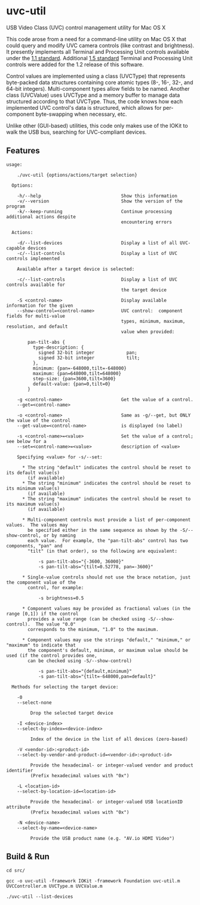 # uvc-util
USB Video Class (UVC) control management utility for Mac OS X

This code arose from a need for a command-line utility on Mac OS X that could query and modify UVC camera controls (like contrast and brightness).  It presently implements all Terminal and Processing Unit controls available under the [1.1 standard](http://www.cajunbot.com/wiki/images/8/85/USB_Video_Class_1.1.pdf "UVC 1.1 PDF").  Additional [1.5 standard](https://www.usb.org/sites/default/files/USB_Video_Class_1_5.zip) Terminal and Processing Unit controls were added for the 1.2 release of this software.

Control values are implemented using a class (UVCType) that represents byte-packed data structures containing core atomic types (8-, 16-, 32-, and 64-bit integers).  Multi-component types allow fields to be named.  Another class (UVCValue) uses UVCType and a memory buffer to manage data structured according to that UVCType.  Thus, the code knows how each implemented UVC control's data is structured, which allows for per-component byte-swapping when necessary, etc.

Unlike other (GUI-based) utilities, this code only makes use of the IOKit to walk the USB bus, searching for UVC-compliant devices.

## Features

~~~~
usage:

    ./uvc-util {options/actions/target selection}

  Options:

    -h/--help                              Show this information
    -v/--version                           Show the version of the program
    -k/--keep-running                      Continue processing additional actions despite
                                           encountering errors

  Actions:

    -d/--list-devices                      Display a list of all UVC-capable devices
    -c/--list-controls                     Display a list of UVC controls implemented

    Available after a target device is selected:

    -c/--list-controls                     Display a list of UVC controls available for
                                           the target device

    -S <control-name>                      Display available information for the given
    --show-control=<control-name>          UVC control:  component fields for multi-value
                                           types, minimum, maximum, resolution, and default
                                           value when provided:

        pan-tilt-abs {
          type-description: {
            signed 32-bit integer            pan;
            signed 32-bit integer            tilt;
          },
          minimum: {pan=-648000,tilt=-648000}
          maximum: {pan=648000,tilt=648000}
          step-size: {pan=3600,tilt=3600}
          default-value: {pan=0,tilt=0}
        }

    -g <control-name>                      Get the value of a control.
    --get=<control-name>

    -o <control-name>                      Same as -g/--get, but ONLY the value of the control
    --get-value=<control-name>             is displayed (no label)

    -s <control-name>=<value>              Set the value of a control; see below for a
    --set=<control-name>=<value>           description of <value>

    Specifying <value> for -s/--set:

      * The string "default" indicates the control should be reset to its default value(s)
        (if available)
      * The string "minimum" indicates the control should be reset to its minimum value(s)
        (if available)
      * The string "maximum" indicates the control should be reset to its maximum value(s)
        (if available)

      * Multi-component controls must provide a list of per-component values.  The values may
        be specified either in the same sequence as shown by the -S/--show-control, or by naming
        each value.  For example, the "pan-tilt-abs" control has two components, "pan" and
        "tilt" (in that order), so the following are equivalent:

            -s pan-tilt-abs="{-3600, 36000}"
            -s pan-tilt-abs="{tilt=0.52778, pan=-3600}"

      * Single-value controls should not use the brace notation, just the component value of the
        control, for example:

            -s brightness=0.5

      * Component values may be provided as fractional values (in the range [0,1]) if the control
        provides a value range (can be checked using -S/--show-control).  The value "0.0"
        corresponds to the minimum, "1.0" to the maximum.

      * Component values may use the strings "default," "minimum," or "maximum" to indicate that
        the component's default, minimum, or maximum value should be used (if the control provides one,
        can be checked using -S/--show-control)

            -s pan-tilt-abs="{default,minimum}"
            -s pan-tilt-abs="{tilt=-648000,pan=default}"

  Methods for selecting the target device:

    -0
    --select-none

         Drop the selected target device

    -I <device-index>
    --select-by-index=<device-index>

         Index of the device in the list of all devices (zero-based)

    -V <vendor-id>:<product-id>
    --select-by-vendor-and-product-id=<vendor-id>:<product-id>

         Provide the hexadecimal- or integer-valued vendor and product identifier
         (Prefix hexadecimal values with "0x")

    -L <location-id>
    --select-by-location-id=<location-id>

         Provide the hexadecimal- or integer-valued USB locationID attribute
         (Prefix hexadecimal values with "0x")

    -N <device-name>
    --select-by-name=<device-name>

         Provide the USB product name (e.g. "AV.io HDMI Video")

~~~~

## Build & Run

`cd src/`

`gcc -o uvc-util -framework IOKit -framework Foundation uvc-util.m UVCController.m UVCType.m UVCValue.m`

`./uvc-util --list-devices`

